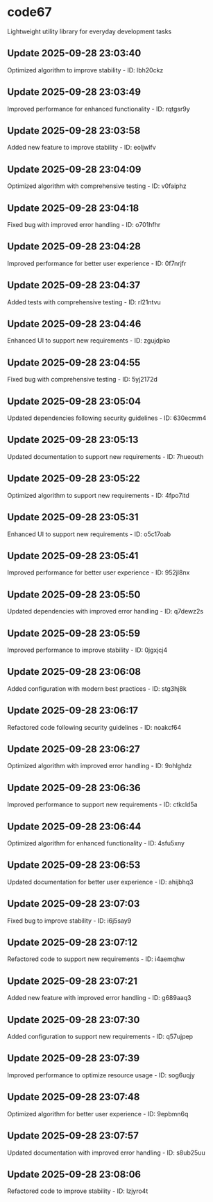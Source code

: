 # code67
Lightweight utility library for everyday development tasks

## Update 2025-09-28 23:03:40
Optimized algorithm to improve stability - ID: lbh20ckz


## Update 2025-09-28 23:03:49
Improved performance for enhanced functionality - ID: rqtgsr9y


## Update 2025-09-28 23:03:58
Added new feature to improve stability - ID: eoljwlfv


## Update 2025-09-28 23:04:09
Optimized algorithm with comprehensive testing - ID: v0faiphz


## Update 2025-09-28 23:04:18
Fixed bug with improved error handling - ID: o701hfhr


## Update 2025-09-28 23:04:28
Improved performance for better user experience - ID: 0f7nrjfr


## Update 2025-09-28 23:04:37
Added tests with comprehensive testing - ID: rl21ntvu


## Update 2025-09-28 23:04:46
Enhanced UI to support new requirements - ID: zgujdpko


## Update 2025-09-28 23:04:55
Fixed bug with comprehensive testing - ID: 5yj2172d


## Update 2025-09-28 23:05:04
Updated dependencies following security guidelines - ID: 630ecmm4


## Update 2025-09-28 23:05:13
Updated documentation to support new requirements - ID: 7hueouth


## Update 2025-09-28 23:05:22
Optimized algorithm to support new requirements - ID: 4fpo7itd


## Update 2025-09-28 23:05:31
Enhanced UI to support new requirements - ID: o5c17oab


## Update 2025-09-28 23:05:41
Improved performance for better user experience - ID: 952jl8nx


## Update 2025-09-28 23:05:50
Updated dependencies with improved error handling - ID: q7dewz2s


## Update 2025-09-28 23:05:59
Improved performance to improve stability - ID: 0jgxjcj4


## Update 2025-09-28 23:06:08
Added configuration with modern best practices - ID: stg3hj8k


## Update 2025-09-28 23:06:17
Refactored code following security guidelines - ID: noakcf64


## Update 2025-09-28 23:06:27
Optimized algorithm with improved error handling - ID: 9ohlghdz


## Update 2025-09-28 23:06:36
Improved performance to support new requirements - ID: ctkcld5a


## Update 2025-09-28 23:06:44
Optimized algorithm for enhanced functionality - ID: 4sfu5xny


## Update 2025-09-28 23:06:53
Updated documentation for better user experience - ID: ahijbhq3


## Update 2025-09-28 23:07:03
Fixed bug to improve stability - ID: i6j5say9


## Update 2025-09-28 23:07:12
Refactored code to support new requirements - ID: i4aemqhw


## Update 2025-09-28 23:07:21
Added new feature with improved error handling - ID: g689aaq3


## Update 2025-09-28 23:07:30
Added configuration to support new requirements - ID: q57ujpep


## Update 2025-09-28 23:07:39
Improved performance to optimize resource usage - ID: sog6uqjy


## Update 2025-09-28 23:07:48
Optimized algorithm for better user experience - ID: 9epbmn6q


## Update 2025-09-28 23:07:57
Updated documentation with improved error handling - ID: s8ub25uu


## Update 2025-09-28 23:08:06
Refactored code to improve stability - ID: lzjyro4t

